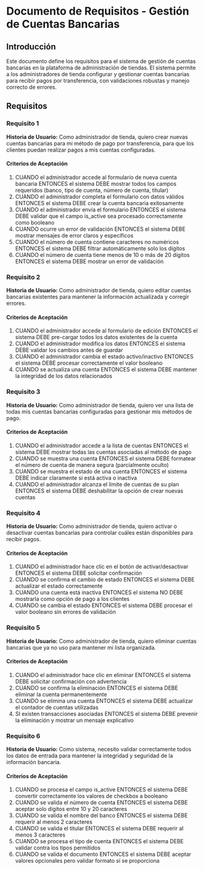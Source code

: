 # Documento de Requisitos - Gestión de Cuentas Bancarias

## Introducción

Este documento define los requisitos para el sistema de gestión de cuentas bancarias en la plataforma de administración de tiendas. El sistema permite a los administradores de tienda configurar y gestionar cuentas bancarias para recibir pagos por transferencia, con validaciones robustas y manejo correcto de errores.

## Requisitos

### Requisito 1

**Historia de Usuario:** Como administrador de tienda, quiero crear nuevas cuentas bancarias para mi método de pago por transferencia, para que los clientes puedan realizar pagos a mis cuentas configuradas.

#### Criterios de Aceptación

1. CUANDO el administrador accede al formulario de nueva cuenta bancaria ENTONCES el sistema DEBE mostrar todos los campos requeridos (banco, tipo de cuenta, número de cuenta, titular)
2. CUANDO el administrador completa el formulario con datos válidos ENTONCES el sistema DEBE crear la cuenta bancaria exitosamente
3. CUANDO el administrador envía el formulario ENTONCES el sistema DEBE validar que el campo is_active sea procesado correctamente como booleano
4. CUANDO ocurre un error de validación ENTONCES el sistema DEBE mostrar mensajes de error claros y específicos
5. CUANDO el número de cuenta contiene caracteres no numéricos ENTONCES el sistema DEBE filtrar automáticamente solo los dígitos
6. CUANDO el número de cuenta tiene menos de 10 o más de 20 dígitos ENTONCES el sistema DEBE mostrar un error de validación

### Requisito 2

**Historia de Usuario:** Como administrador de tienda, quiero editar cuentas bancarias existentes para mantener la información actualizada y corregir errores.

#### Criterios de Aceptación

1. CUANDO el administrador accede al formulario de edición ENTONCES el sistema DEBE pre-cargar todos los datos existentes de la cuenta
2. CUANDO el administrador modifica los datos ENTONCES el sistema DEBE validar los cambios antes de guardar
3. CUANDO el administrador cambia el estado activo/inactivo ENTONCES el sistema DEBE procesar correctamente el valor booleano
4. CUANDO se actualiza una cuenta ENTONCES el sistema DEBE mantener la integridad de los datos relacionados

### Requisito 3

**Historia de Usuario:** Como administrador de tienda, quiero ver una lista de todas mis cuentas bancarias configuradas para gestionar mis métodos de pago.

#### Criterios de Aceptación

1. CUANDO el administrador accede a la lista de cuentas ENTONCES el sistema DEBE mostrar todas las cuentas asociadas al método de pago
2. CUANDO se muestra una cuenta ENTONCES el sistema DEBE formatear el número de cuenta de manera segura (parcialmente oculto)
3. CUANDO se muestra el estado de una cuenta ENTONCES el sistema DEBE indicar claramente si está activa o inactiva
4. CUANDO el administrador alcanza el límite de cuentas de su plan ENTONCES el sistema DEBE deshabilitar la opción de crear nuevas cuentas

### Requisito 4

**Historia de Usuario:** Como administrador de tienda, quiero activar o desactivar cuentas bancarias para controlar cuáles están disponibles para recibir pagos.

#### Criterios de Aceptación

1. CUANDO el administrador hace clic en el botón de activar/desactivar ENTONCES el sistema DEBE solicitar confirmación
2. CUANDO se confirma el cambio de estado ENTONCES el sistema DEBE actualizar el estado correctamente
3. CUANDO una cuenta está inactiva ENTONCES el sistema NO DEBE mostrarla como opción de pago a los clientes
4. CUANDO se cambia el estado ENTONCES el sistema DEBE procesar el valor booleano sin errores de validación

### Requisito 5

**Historia de Usuario:** Como administrador de tienda, quiero eliminar cuentas bancarias que ya no uso para mantener mi lista organizada.

#### Criterios de Aceptación

1. CUANDO el administrador hace clic en eliminar ENTONCES el sistema DEBE solicitar confirmación con advertencia
2. CUANDO se confirma la eliminación ENTONCES el sistema DEBE eliminar la cuenta permanentemente
3. CUANDO se elimina una cuenta ENTONCES el sistema DEBE actualizar el contador de cuentas utilizadas
4. SI existen transacciones asociadas ENTONCES el sistema DEBE prevenir la eliminación y mostrar un mensaje explicativo

### Requisito 6

**Historia de Usuario:** Como sistema, necesito validar correctamente todos los datos de entrada para mantener la integridad y seguridad de la información bancaria.

#### Criterios de Aceptación

1. CUANDO se procesa el campo is_active ENTONCES el sistema DEBE convertir correctamente los valores de checkbox a booleano
2. CUANDO se valida el número de cuenta ENTONCES el sistema DEBE aceptar solo dígitos entre 10 y 20 caracteres
3. CUANDO se valida el nombre del banco ENTONCES el sistema DEBE requerir al menos 2 caracteres
4. CUANDO se valida el titular ENTONCES el sistema DEBE requerir al menos 3 caracteres
5. CUANDO se procesa el tipo de cuenta ENTONCES el sistema DEBE validar contra los tipos permitidos
6. CUANDO se valida el documento ENTONCES el sistema DEBE aceptar valores opcionales pero validar formato si se proporciona
